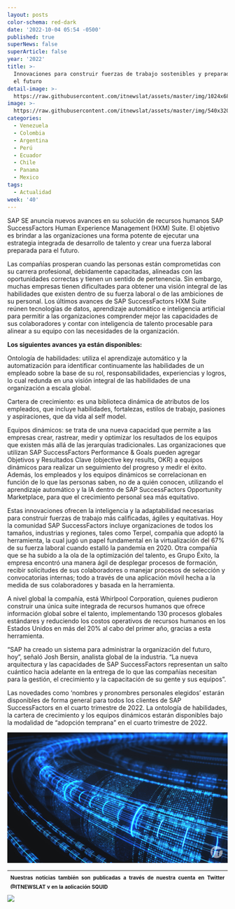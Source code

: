 ```yaml
---
layout: posts
color-schema: red-dark
date: '2022-10-04 05:54 -0500'
published: true
superNews: false
superArticle: false
year: '2022'
title: >-
  Innovaciones para construir fuerzas de trabajo sostenibles y preparadas para
  el futuro
detail-image: >-
  https://raw.githubusercontent.com/itnewslat/assets/master/img/1024x680/trabajo-sostenible-g.jpg
image: >-
  https://raw.githubusercontent.com/itnewslat/assets/master/img/540x320/trabajo-sostenible-p.jpg
categories:
  - Venezuela
  - Colombia
  - Argentina
  - Perú
  - Ecuador
  - Chile
  - Panama
  - Mexico
tags:
  - Actualidad
week: '40'
---
```

SAP SE anuncia nuevos avances en su solución de recursos humanos SAP SuccessFactors Human Experience Management (HXM) Suite. El objetivo es brindar a las organizaciones una forma potente de ejecutar una estrategia integrada de desarrollo de talento y crear una fuerza laboral preparada para el futuro. 

Las compañías prosperan cuando las personas están comprometidas con su carrera profesional, debidamente capacitadas, alineadas con las oportunidades correctas y tienen un sentido de pertenencia. Sin embargo, muchas empresas tienen dificultades para obtener una visión integral de las habilidades que existen dentro de su fuerza laboral o de las ambiciones de su personal. Los últimos avances de SAP SuccessFactors HXM Suite reúnen tecnologías de datos, aprendizaje automático e inteligencia artificial para permitir a las organizaciones comprender mejor las capacidades de sus colaboradores y contar con inteligencia de talento procesable para alinear a su equipo con las necesidades de la organización.

**Los siguientes avances ya están disponibles:**

Ontología de habilidades: utiliza el aprendizaje automático y la automatización para identificar continuamente las habilidades de un empleado sobre la base de su rol, responsabilidades, experiencias y logros, lo cual redunda en una visión integral de las habilidades de una organización a escala global.

Cartera de crecimiento: es una biblioteca dinámica de atributos de los empleados, que incluye habilidades, fortalezas, estilos de trabajo, pasiones y aspiraciones, que da vida al self model.

Equipos dinámicos: se trata de una nueva capacidad que permite a las empresas crear, rastrear, medir y optimizar los resultados de los equipos que existen más allá de las jerarquías tradicionales. Las organizaciones que utilizan SAP SuccessFactors Performance & Goals pueden agregar Objetivos y Resultados Clave (objective key results, OKR) a equipos dinámicos  para realizar un seguimiento del progreso y medir el éxito. Además, los empleados y los equipos dinámicos se correlacionan en función de lo que las personas saben, no de a quién conocen, utilizando el aprendizaje automático y la IA dentro de SAP SuccessFactors Opportunity Marketplace, para que el crecimiento personal sea más equitativo.

Estas innovaciones ofrecen la inteligencia y la adaptabilidad necesarias para construir fuerzas de trabajo más calificadas, ágiles y equitativas. Hoy la comunidad SAP SuccessFactors incluye organizaciones de todos los tamaños, industrias y regiones, tales como Terpel, compañía que adoptó la herramienta, la cual jugó un papel fundamental en la virtualización del 67% de su fuerza laboral cuando estalló la pandemia en 2020. Otra compañía que se ha subido a la ola de la optimización del talento, es Grupo Éxito, la empresa encontró una manera ágil de desplegar procesos de formación, recibir solicitudes de sus colaboradores o manejar procesos de selección y convocatorias internas; todo a través de una aplicación móvil hecha a la medida de sus colaboradores y basada en la herramienta. 

A nivel global la compañía, está Whirlpool Corporation, quienes pudieron construir una única suite integrada de recursos humanos que ofrece información global sobre el talento, implementando 130 procesos globales estándares y reduciendo los costos operativos de recursos humanos en los Estados Unidos en más del 20% al cabo del primer año, gracias a esta herramienta.

“SAP ha creado un sistema para administrar la organización del futuro, hoy”, señaló Josh Bersin, analista global de la industria. “La nueva arquitectura y las capacidades de SAP SuccessFactors representan un salto cuántico hacia adelante en la entrega de lo que las compañías necesitan para la gestión, el crecimiento y la capacitación de su gente y sus equipos”.

Las novedades como ‘nombres y pronombres personales elegidos’ estarán disponibles de forma general para todos los clientes de SAP SuccessFactors en el cuarto trimestre de 2022. La ontología de habilidades, la cartera de crecimiento y los equipos dinámicos estarán disponibles bajo la modalidad de “adopción temprana” en el cuarto trimestre de 2022.

![](https://raw.githubusercontent.com/itnewslat/assets/master/img/540x320/trabajo-sostenible-p.jpg)

<table style="height: 42px;" width="569">
<tbody>
<tr>
<td style="text-align: justify;"><sub><strong>Nuestras noticias también son publicadas a través de nuestra cuenta en Twitter <a href="https://twitter.com/itnewslat?lang=es">@ITNEWSLAT</a> y en la aplicación <a href="https://squidapp.co/en/">SQUID</a></strong></sub></td>
</tr>
</tbody>
</table>

<img src="https://tracker.metricool.com/c3po.jpg?hash=56f88a41e39ab42c063cc51676587a04"/>
